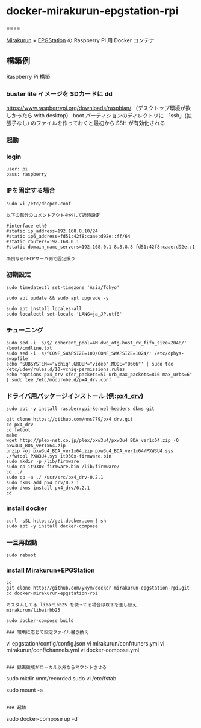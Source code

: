 # docker-mirakurun-epgstation-rpi
====

[Mirakurun](https://github.com/Chinachu/Mirakurun) + [EPGStation](https://github.com/l3tnun/EPGStation) の Raspberry Pi 用 Docker コンテナ

## 構築例

Raspberry Pi 構築

### buster lite イメージを SDカードに dd
https://www.raspberrypi.org/downloads/raspbian/
（デスクトップ環境が欲しかったら with desktop）
boot パーティションのディレクトリに 「ssh」(拡張子なし) のファイルを作っておくと最初から SSH が有効化される

### 起動

### login
```
user: pi
pass: raspberry
```

### IPを固定する場合
```
sudo vi /etc/dhcpcd.conf

以下の部分のコメントアウトを外して適時設定

#interface eth0
#static ip_address=192.168.0.10/24
#static ip6_address=fd51:42f8:caae:d92e::ff/64
#static routers=192.168.0.1
#static domain_name_servers=192.168.0.1 8.8.8.8 fd51:42f8:caae:d92e::1

面倒ならDHCPサーバ側で固定振り
```

### 初期設定
```
sudo timedatectl set-timezone 'Asia/Tokyo'

sudo apt update && sudo apt upgrade -y

sudo apt install locales-all
sudo localectl set-locale 'LANG=ja_JP.utf8'
```
### チューニング
```
sudo sed -i 's/$/ coherent_pool=4M dwc_otg.host_rx_fifo_size=2048/' /boot/cmdline.txt
sudo sed -i 's/^CONF_SWAPSIZE=100/CONF_SWAPSIZE=1024/' /etc/dphys-swapfile
echo 'SUBSYSTEM=="vchiq",GROUP="video",MODE="0666"' | sudo tee /etc/udev/rules.d/10-vchiq-permissions.rules
echo "options px4_drv xfer_packets=51 urb_max_packets=816 max_urbs=6" | sudo tee /etc/modprobe.d/px4_drv.conf
```

### ドライバ用パッケージインストール (例:[px4_drv](https://github.com/nns779/px4_drv))
```
sudo apt -y install raspberrypi-kernel-headers dkms git

git clone https://github.com/nns779/px4_drv.git
cd px4_drv
cd fwtool
make
wget http://plex-net.co.jp/plex/pxw3u4/pxw3u4_BDA_ver1x64.zip -O pxw3u4_BDA_ver1x64.zip
unzip -oj pxw3u4_BDA_ver1x64.zip pxw3u4_BDA_ver1x64/PXW3U4.sys
./fwtool PXW3U4.sys it930x-firmware.bin
sudo mkdir -p /lib/firmware
sudo cp it930x-firmware.bin /lib/firmware/
cd ../
sudo cp -a ./ /usr/src/px4_drv-0.2.1
sudo dkms add px4_drv/0.2.1
sudo dkms install px4_drv/0.2.1
cd
```

### install docker
```
curl -sSL https://get.docker.com | sh
sudo apt -y install docker-compose
```

### 一旦再起動
```
sudo reboot
```

### install Mirakurun+EPGStation
```
cd
git clone http://github.com/ykym/docker-mirakurun-epgstation-rpi.git
cd docker-mirakurun-epgstation-rpi

カスタムしてる libaribb25 を使ってる場合は以下を差し替え
mirakurun/libairbb25

sudo docker-compose build

### 環境に応じて設定ファイル書き換え
```
vi epgstation/config/config.json
vi mirakurun/conf/tuners.yml
vi mirakurun/conf/channels.yml
vi docker-compose.yml
```

### 録画領域がローカル以外ならマウントさせる
```
sudo mkdir /mnt/recorded
sudo vi /etc/fstab

sudo mount -a
```

### 起動
```
sudo docker-compose up -d
```

